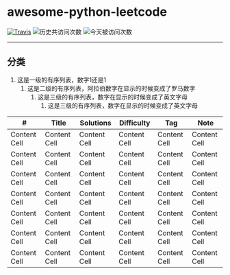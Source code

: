 # awesome-python-leetcode

[![Travis](https://img.shields.io/badge/language-Python3-brightgreen.svg)]()
![历史共访问次数](https://visitor-count-badge.herokuapp.com/total.svg?repo_id=xiaomageGitHub.awesome-python-leetcode)
![今天被访问次数](https://visitor-count-badge.herokuapp.com/today.svg?repo_id=xiaomageGitHub.awesome-python-leetcode)

---

## 分类
1. 这是一级的有序列表，数字1还是1
   1. 这是二级的有序列表，阿拉伯数字在显示的时候变成了罗马数字
      1. 这是三级的有序列表，数字在显示的时候变成了英文字母
         1. 这是三级的有序列表，数字在显示的时候变成了英文字母
    
| # | Title | Solutions | Difficulty | Tag | Note |
| ------------- | ------------- | ------------- | ------------- | ------------- | ------------- |
| Content Cell | Content Cell | Content Cell | Content Cell | Content Cell | Content Cell |
| Content Cell | Content Cell | Content Cell | Content Cell | Content Cell | Content Cell |
| Content Cell | Content Cell | Content Cell | Content Cell | Content Cell | Content Cell |
| Content Cell | Content Cell | Content Cell | Content Cell | Content Cell | Content Cell |
| Content Cell | Content Cell | Content Cell | Content Cell | Content Cell | Content Cell |
| Content Cell | Content Cell | Content Cell | Content Cell | Content Cell | Content Cell |
| Content Cell | Content Cell | Content Cell | Content Cell | Content Cell | Content Cell |


